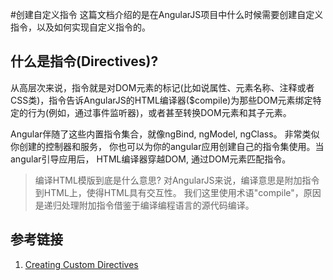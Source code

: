 #创建自定义指令
  这篇文档介绍的是在AngularJS项目中什么时候需要创建自定义指令，以及如何实现自定义指令的。

## 什么是指令(Directives)?

  从高层次来说，指令就是对DOM元素的标记(比如说属性、元素名称、注释或者CSS类)，指令告诉AngularJS的HTML编译器($compile)为那些DOM元素绑定特定的行为(例如，通过事件监听器)，或者甚至转换DOM元素和其子元素。

  Angular伴随了这些内置指令集合，就像ngBind, ngModel, ngClass。 非常类似你创建的控制器和服务， 你也可以为你的angular应用创建自己的指令集使用。当angular引导应用后， HTML编译器穿越DOM, 通过DOM元素匹配指令。

> 编译HTML模版到底是什么意思? 对AngularJS来说，编译意思是附加指令到HTML上，使得HTML具有交互性。 我们这里使用术语"compile"，原因是递归处理附加指令借鉴于编译编程语言的源代码编译。



## 参考链接
1. [Creating Custom Directives](https://docs.angularjs.org/guide/directive)
